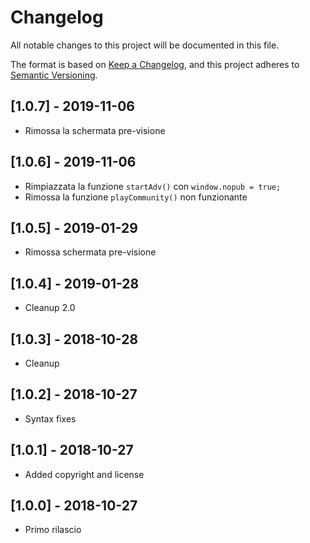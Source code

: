 # Changelog

All notable changes to this project will be documented in this file.

The format is based on [Keep a Changelog](https://keepachangelog.com/en/1.0.0/),
and this project adheres to [Semantic Versioning](https://semver.org/spec/v2.0.0.html).

## [1.0.7] - 2019-11-06

- Rimossa la schermata pre-visione

## [1.0.6] - 2019-11-06

- Rimpiazzata la funzione `startAdv()` con `window.nopub = true;`
- Rimossa la funzione `playCommunity()` non funzionante

## [1.0.5] - 2019-01-29

- Rimossa schermata pre-visione

## [1.0.4] - 2019-01-28

- Cleanup 2.0

## [1.0.3] - 2018-10-28

- Cleanup

## [1.0.2] - 2018-10-27

- Syntax fixes

## [1.0.1] - 2018-10-27

- Added copyright and license

## [1.0.0] - 2018-10-27

- Primo rilascio
